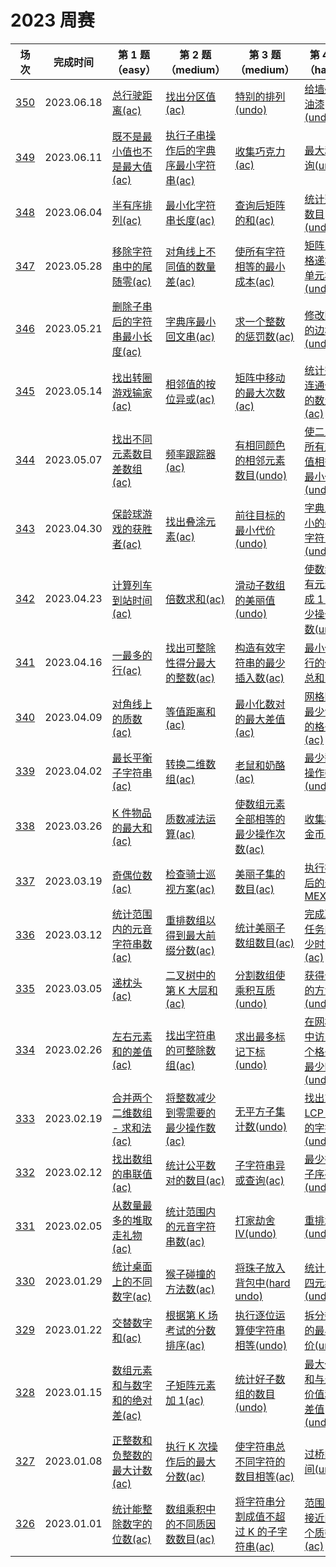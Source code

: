 # 2023 周赛

**场次**|**完成时间**|**第 1 题（easy）**|**第 2 题（medium）**|**第 3 题（medium）**|**第 4 题（hard）**
--------|------------|-----------|-----------|-----------|-----------
[350](./第%20350%20场周赛)|2023.06.18|[总行驶距离(ac)](./第%20350%20场周赛/6444.%20总行驶距离)|[找出分区值(ac)](./第%20350%20场周赛/6445.%20找出分区值)|[特别的排列(undo)](./第%20350%20场周赛/6446.%20特别的排列)|[给墙壁刷油漆(undo)](./第%20350%20场周赛/6447.%20给墙壁刷油漆)
[349](./第%20349%20场周赛)|2023.06.11|[既不是最小值也不是最大值(ac)](./第%20349%20场周赛/6470.%20既不是最小值也不是最大值)|[执行子串操作后的字典序最小字符串(ac)](./第%20349%20场周赛/6471.%20执行子串操作后的字典序最小字符串)|[收集巧克力(ac)](./第%20349%20场周赛/6472.%20收集巧克力)|[最大和查询(undo)](./第%20349%20场周赛/6473.%20最大和查询)
[348](./第%20348%20场周赛)|2023.06.04|[半有序排列(ac)](./第%20348%20场周赛/6461.%20半有序排列)|[最小化字符串长度(ac)](./第%20348%20场周赛/6462.%20最小化字符串长度)|[查询后矩阵的和(ac)](./第%20348%20场周赛/6463.%20查询后矩阵的和)|[统计整数数目(undo)](./第%20348%20场周赛/6464.%20统计整数数目)
[347](./第%20347%20场周赛)|2023.05.28|[移除字符串中的尾随零(ac)](./第%20347%20场周赛/6453.%20移除字符串中的尾随零)|[对角线上不同值的数量差(ac)](./第%20347%20场周赛/6454.%20对角线上不同值的数量差)|[使所有字符相等的最小成本(ac)](./第%20347%20场周赛/6455.%20使所有字符相等的最小成本)|[矩阵中严格递增的单元格数(undo)](./第%20347%20场周赛/6456.%20矩阵中严格递增的单元格数)
[346](./第%20346%20场周赛)|2023.05.21|[删除子串后的字符串最小长度(ac)](./第%20346%20场周赛/6439.%20删除子串后的字符串最小长度)|[字典序最小回文串(ac)](./第%20346%20场周赛/6440.%20字典序最小回文串)|[求一个整数的惩罚数(ac)](./第%20346%20场周赛/6441.%20求一个整数的惩罚数)|[修改图中的边权(undo)](./第%20346%20场周赛/6442.%20修改图中的边权)
[345](./第%20345%20场周赛)|2023.05.14|[找出转圈游戏输家(ac)](./第%20345%20场周赛/6430.%20找出转圈游戏输家)|[相邻值的按位异或(ac)](./第%20345%20场周赛/6431.%20相邻值的按位异或)|[矩阵中移动的最大次数(ac)](./第%20345%20场周赛/6432.%20矩阵中移动的最大次数)|[统计完全连通分量的数量(ac)](./第%20345%20场周赛/6433.%20统计完全连通分量的数量)
[344](./第%20344%20场周赛)|2023.05.07|[找出不同元素数目差数组(ac)](./第%20344%20场周赛/6416.%20找出不同元素数目差数组)|[频率跟踪器(ac)](./第%20344%20场周赛/6417.%20频率跟踪器)|[有相同颜色的相邻元素数目(undo)](./第%20344%20场周赛/6418.%20有相同颜色的相邻元素数目)|[使二叉树所有路径值相等的最小代价(undo)](./第%20344%20场周赛/6419.%20使二叉树所有路径值相等的最小代价)
[343](./第%20343%20场周赛)|2023.04.30|[保龄球游戏的获胜者(ac)](./第%20343%20场周赛/6341.%20保龄球游戏的获胜者)|[找出叠涂元素(ac)](./第%20343%20场周赛/6342.%20找出叠涂元素)|[前往目标的最小代价(undo)](./第%20343%20场周赛/6343.%20前往目标的最小代价)|[字典序最小的美丽字符串(undo)](./第%20343%20场周赛/6344.%20字典序最小的美丽字符串)
[342](./第%20342%20场周赛)|2023.04.23|[计算列车到站时间(ac)](./第%20342%20场周赛/6389.%20计算列车到站时间)|[倍数求和(ac)](./第%20342%20场周赛/6390.%20倍数求和)|[滑动子数组的美丽值(undo)](./第%20342%20场周赛/6391.%20滑动子数组的美丽值)|[使数组所有元素变成 1 的最少操作次数(undo)](./第%20342%20场周赛/6391.%20使数组所有元素变成%201%20的最少操作次数)
[341](./第%20341%20场周赛)|2023.04.16|[一最多的行(ac)](./第%20341%20场周赛/6375.%20一最多的行)|[找出可整除性得分最大的整数(ac)](./第%20341%20场周赛/6376.%20找出可整除性得分最大的整数)|[构造有效字符串的最少插入数(ac)](./第%20341%20场周赛/6377.%20构造有效字符串的最少插入数)|[最小化旅行的价格总和(ac)](./第%20341%20场周赛/6378.%20最小化旅行的价格总和)
[340](./第%20340%20场周赛)|2023.04.09|[对角线上的质数(ac)](./第%20340%20场周赛/6358.%20对角线上的质数)|[等值距离和(ac)](./第%20340%20场周赛/6359.%20等值距离和)|[最小化数对的最大差值(ac)](./第%20340%20场周赛/6360.%20最小化数对的最大差值)|[网格图中最少访问的格子数(ac)](./第%20340%20场周赛/6361.%20网格图中最少访问的格子数)
[339](./第%20339%20场周赛)|2023.04.02|[最长平衡子字符串(ac)](./第%20339%20场周赛/6362.%20最长平衡子字符串)|[转换二维数组(ac)](./第%20339%20场周赛/6363.%20转换二维数组)|[老鼠和奶酪(ac)](./第%20339%20场周赛/6364.%20老鼠和奶酪)|[最少翻转操作数(undo)](./第%20339%20场周赛/6365.%20最少翻转操作数)
[338](./第%20338%20场周赛)|2023.03.26|[K 件物品的最大和(ac)](./第%20338%20场周赛/6354.%20K%20件物品的最大和)|[质数减法运算(ac)](./第%20338%20场周赛/6355.%20质数减法运算)|[使数组元素全部相等的最少操作次数(ac)](./第%20338%20场周赛/6356.%20使数组元素全部相等的最少操作次数)|[收集树中金币(ac)](./第%20338%20场周赛/6357.%20收集树中金币)
[337](./第%20337%20场周赛)|2023.03.19|[奇偶位数(ac)](./第%20337%20场周赛/6319.%20奇偶位数)|[检查骑士巡视方案(ac)](./第%20337%20场周赛/6320.%20检查骑士巡视方案)|[美丽子集的数目(ac)](./第%20337%20场周赛/6321.%20美丽子集的数目)|[执行操作后的最大 MEX(ac)](./第%20337%20场周赛/6322.%20执行操作后的最大%20MEX)
[336](./第%20336%20场周赛)|2023.03.12|[统计范围内的元音字符串数(ac)](./第%20336%20场周赛/6315.%20统计范围内的元音字符串数)|[重排数组以得到最大前缀分数(ac)](./第%20336%20场周赛/6316.%20重排数组以得到最大前缀分数)|[统计美丽子数组数目(ac)](./第%20336%20场周赛/6317.%20统计美丽子数组数目)|[完成所有任务的最少时间(ac)](./第%20336%20场周赛/6318.%20完成所有任务的最少时间)
[335](./第%20335%20场周赛)|2023.03.05|[递枕头(ac)](./第%20335%20场周赛/6307.%20递枕头)|[二叉树中的第 K 大层和(ac)](./第%20335%20场周赛/6308.%20二叉树中的第%20K%20大层和)|[分割数组使乘积互质(undo)](./第%20335%20场周赛/6309.%20分割数组使乘积互质)|[获得分数的方法数(undo)](./第%20335%20场周赛/6310.%20获得分数的方法数)
[334](./第%20334%20场周赛)|2023.02.26|[左右元素和的差值(ac)](./第%20334%20场周赛/6366.%20左右元素和的差值)|[找出字符串的可整除数组(ac)](./第%20334%20场周赛/6367.%20找出字符串的可整除数组)|[求出最多标记下标(undo)](./第%20334%20场周赛/6368.%20求出最多标记下标)|[在网格图中访问一个格子的最少时间(undo)](./第%20334%20场周赛/6369.%20在网格图中访问一个格子的最少时间)
[333](./第%20333%20场周赛)|2023.02.19|[合并两个二维数组 - 求和法(ac)](./第%20333%20场周赛/6362.%20合并两个二维数组%20-%20求和法)|[将整数减少到零需要的最少操作数(ac)](./第%20333%20场周赛/6363.%20将整数减少到零需要的最少操作数)|[无平方子集计数(undo)](./第%20333%20场周赛/6364.%20子字符串异或查询)|[找出对应 LCP 矩阵的字符串(undo)](./第%20333%20场周赛/6365.%20找出对应%20LCP%20矩阵的字符串)
[332](./第%20332%20场周赛)|2023.02.12|[找出数组的串联值(ac)](./第%20332%20场周赛/6354.%20找出数组的串联值)|[统计公平数对的数目(ac)](./第%20332%20场周赛/6355.%20统计公平数对的数目)|[子字符串异或查询(ac)](./第%20332%20场周赛/6356.%20子字符串异或查询)|[最少得分子序列(undo)](./第%20332%20场周赛/6357.%20最少得分子序列)
[331](./第%20331%20场周赛)|2023.02.05|[从数量最多的堆取走礼物(ac)](./第%20331%20场周赛/6345.%20从数量最多的堆取走礼物数)|[统计范围内的元音字符串数(ac)](./第%20331%20场周赛/6346.%20统计范围内的元音字符串数)|[打家劫舍 IV(undo)](./第%20331%20场周赛/6347.%20打家劫舍%20IV)|[重排水果(undo)](./第%20331%20场周赛/6348.%20重排水果)
[330](./第%20330%20场周赛)|2023.01.29|[统计桌面上的不同数字(ac)](./第%20330%20场周赛/6337.%20统计桌面上的不同数字)|[猴子碰撞的方法数(ac)](./第%20330%20场周赛/6338.%20猴子碰撞的方法数)|[将珠子放入背包中(hard undo)](./第%20330%20场周赛/6339.%20将珠子放入背包中)|[统计上升四元组(undo)](./第%20330%20场周赛/6340.%20统计上升四元组)
[329](./第%20329%20场周赛)|2023.01.22|[交替数字和(ac)](./第%20329%20场周赛/6296.%20交替数字和)|[根据第 K 场考试的分数排序(ac)](./第%20329%20场周赛/6297.%20根据第%20K%20场考试的分数排序)|[执行逐位运算使字符串相等(undo)](./第%20329%20场周赛/6298.%20执行逐位运算使字符串相等)|[拆分数组的最小代价(undo)](./第%20329%20场周赛/6299.%20拆分数组的最小代价)
[328](./第%20328%20场周赛)|2023.01.15|[数组元素和与数字和的绝对差(ac)](./第%20328%20场周赛/6291.%20数组元素和与数字和的绝对差)|[子矩阵元素加 1(ac)](./第%20328%20场周赛/6292.%20子矩阵元素加%201)|[统计好子数组的数目(undo)](./第%20328%20场周赛/6293.%20统计好子数组的数目)|[最大价值和与最小价值和的差值(undo)](./第%20328%20场周赛/6294.%20最大价值和与最小价值和的差值)
[327](./第%20327%20场周赛)|2023.01.08|[正整数和负整数的最大计数(ac)](./第%20327%20场周赛/6283.%20正整数和负整数的最大计数)|[执行 K 次操作后的最大分数(ac)](./第%20327%20场周赛/6284.%20执行%20K%20次操作后的最大分数)|[使字符串总不同字符的数目相等(ac)](./第%20327%20场周赛/6285.%20使字符串总不同字符的数目相等)|[过桥的时间(undo)](./第%20327%20场周赛/6286.%20过桥的时间)
[326](./第%20326%20场周赛)|2023.01.01|[统计能整除数字的位数(ac)](./第%20326%20场周赛/6278.%20统计能整除数字的位数)|[数组乘积中的不同质因数数目(ac)](./第%20326%20场周赛/6279.%20数组乘积中的不同质因数数目)|[将字符串分割成值不超过 K 的子字符串(ac)](./第%20326%20场周赛/6280.%20将字符串分割成值不超过%20K%20的子字符串)|[范围内最接近的两个质数(ac)](./第%20326%20场周赛/6281.%20范围内最接近的两个质数)
